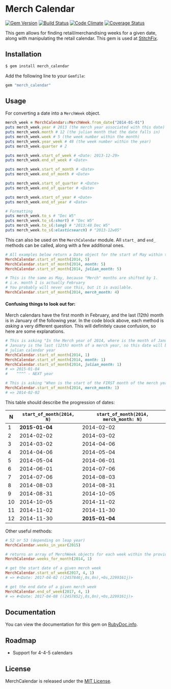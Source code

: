 # Merch Calendar

[![Gem Version](https://badge.fury.io/rb/merch_calendar.svg)](http://badge.fury.io/rb/merch_calendar)
[![Build Status](https://travis-ci.org/stitchfix/merch_calendar.svg?branch=master)](https://travis-ci.org/stitchfix/merch_calendar)
[![Code Climate](https://codeclimate.com/github/stitchfix/merch_calendar/badges/gpa.svg)](https://codeclimate.com/github/stitchfix/merch_calendar)
[![Coverage Status](https://coveralls.io/repos/stitchfix/merch_calendar/badge.svg)](https://coveralls.io/r/stitchfix/merch_calendar)

This gem allows for finding retail/merchandising weeks for a given date, along with manipulating the retail calendar. This gem is used at [StitchFix](http://www.stitchfix.com/).

## Installation

```bash
$ gem install merch_calendar
```

Add the following line to your `Gemfile`:
```ruby
gem "merch_calendar"
```

## Usage

For converting a date into a `MerchWeek` object.

```ruby
merch_week = MerchCalendar::MerchWeek.from_date("2014-01-01")
puts merch_week.year # 2013 (the merch year associated with this date)
puts merch_week.month # 12 (the julian month that the date falls in)
puts merch_week.week # 5 (the week number within the month)
puts merch_week.year_week # 48 (the week number within the year)
puts merch_week.quarter # 2

puts merch_week.start_of_week # <Date: 2013-12-29>
puts merch_week.end_of_week # <Date>

puts merch_week.start_of_month # <Date>
puts merch_week.end_of_month # <Date>

puts merch_week.start_of_quarter # <Date>
puts merch_week.end_of_quarter # <Date>

puts merch_week.start_of_year # <Date>
puts merch_week.end_of_year # <Date>

# Formatting
puts merch_week.to_s # "Dec W5"
puts merch_week.to_s(:short) # "Dec W5"
puts merch_week.to_s(:long) # "2013:48 Dec W5"
puts merch_week.to_s(:elasticsearch) # "2013-12w05"
```

This can also be used on the `MerchCalendar` module. All `start_` and `end_` methods can be called, along with a few additional ones.

```ruby
# All examples below return a Date object for the start of May within the 2014 merch year
MerchCalendar.start_of_month(2014, 5)
MerchCalendar.start_of_month(2014, month: 5)
MerchCalendar.start_of_month(2014, julian_month: 5)

# This is the same as May, because "Merch" months are shifted by 1.
# i.e. month 1 is actually February
# You probably will never use this, but it is available.
MerchCalendar.start_of_month(2014, merch_month: 4)
```

#### Confusing things to look out for:

Merch calendars have the first month in February, and the last (12th) month is in January of the following year. In the code block above, each method is *asking* a very different question. This will definitely cause confusion, so here are some explanations.

```ruby
# This is asking "In the Merch year of 2014, where is the month of January?"
# January is the last (12th) month of a merch year, so this date will be in the NEXT
# julian calendar year
MerchCalendar.start_of_month(2014, 1)
MerchCalendar.start_of_month(2014, month: 1)
MerchCalendar.start_of_month(2014, julian_month: 1)
# => 2015-01-04
#    ^^^^ - NEXT year

# This is asking "When is the start of the FIRST month of the merch year 2014"
MerchCalendar.start_of_month(2014, merch_month: 1)
# => 2014-02-02

```

This table should describe the progression of dates:

| N  | `start_of_month(2014, N)` | `start_of_month(2014, merch_month: N)` |
| ------------- | ------------- | ------------- |
| 1  | **2015-01-04**  | 2014-02-02 |
| 2  | 2014-02-02  | 2014-03-02 |
| 3  | 2014-03-02  | 2014-04-06 |
| 4  | 2014-04-06  | 2014-05-04 |
| 5  | 2014-05-04  | 2014-06-01 |
| 6  | 2014-06-01  | 2014-07-06 |
| 7  | 2014-07-06  | 2014-08-03 |
| 8  | 2014-08-03  | 2014-08-31 |
| 9  | 2014-08-31  | 2014-10-05 |
| 10  | 2014-10-05  | 2014-11-02 |
| 11  | 2014-11-02  | 2014-11-30 |
| 12  | 2014-11-30  | **2015-01-04** |


Other useful methods:

```ruby
# 52 or 53 (depending on leap year)
MerchCalendar.weeks_in_year(2015)

# returns an array of MerchWeek objects for each week within the provided month
MerchCalendar.weeks_for_month(2014, 1)

# get the start date of a given merch week
MerchCalendar.start_of_week(2017, 4, 1)
# => #<Date: 2017-04-02 ((2457846j,0s,0n),+0s,2299161j)>

# get the end date of a given merch week
MerchCalendar.end_of_week(2017, 4, 1)
# => #<Date: 2017-04-08 ((2457852j,0s,0n),+0s,2299161j)>
```

## Documentation
You can view the documentation for this gem on [RubyDoc.info](http://www.rubydoc.info/github/stitchfix/merch_calendar/master).


## Roadmap
* Support for 4-4-5 calendars

## License
MerchCalendar is released under the [MIT License](http://www.opensource.org/licenses/MIT).
